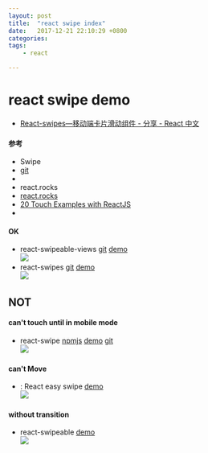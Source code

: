 ```yaml
---
layout: post
title:  "react swipe index"
date:   2017-12-21 22:10:29 +0800
categories:  
tags: 
    - react 

---
```


# react swipe demo #

* [React-swipes—移动端卡片滑动组件 - 分享 - React 中文](http://react-china.org/t/react-swipes/9042)

#### 参考 ####


* Swipe  
* [git](https://github.com/thebird/swipe#swipe-api)
* 
* react.rocks
* [react.rocks](https://react.rocks/)
* [20 Touch Examples with ReactJS](https://react.rocks/tag/Touch)
* 
#### OK  ####
* react-swipeable-views
 [git](https://github.com/oliviertassinari/react-swipeable-views)
 [demo](https://react-swipeable-views.com/demos/demos/)  
![](https://i.imgur.com/90aVFml.gif)
* react-swipes
 [git](https://github.com/younth/react-swipes)
 [demo](http://younth.coding.me/mynote/demo/swipes/)    
![](https://i.imgur.com/ktfkjkS.gif) 

## NOT ##
#### can't touch until in mobile mode ####
* react-swipe
 [npmjs](https://www.npmjs.com/package/react-swipe)
 [demo](http://voronianski.github.io/react-swipe/demo/)
 [git](https://github.com/voronianski/react-swipe)  
![](https://i.imgur.com/qF55IPU.gif)
#### can't Move  ####
* : React easy swipe 
 [demo](http://react-easy-swipe.js.org/#demo)  
![](https://i.imgur.com/dTX86qv.gif)
#### without transition  ####
* react-swipeable 
 [demo](https://codepen.io/hartzis/pen/oebBPp)  
![](https://i.imgur.com/S2a6UiF.gif) 